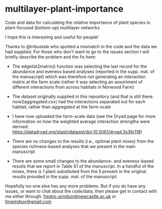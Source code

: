 # multilayer-plant-importance
Code and data for calculating the relative importance of plant species in plant-focused (bottom-up) multilayer networks

I hope this is interesting and useful for people! 



Thanks to @tribustale who spotted a mismatch in the code and the data we had supplied. For those who don't want to go to the issues section I will briefly describe the problem and the fix here: 

* The edgelist2matrix() function was selecting the last record for the abundance and eveness based analyses (reported in the supp. mat. of the manuscript) which was therefore not generating an interaction matrix at the farm scale (rather it was selecting an assortment of different interactions from across habitats in Norwood Farm)

* The dataset originally supplied in this repository (and that is still there: nore2aggregated.csv) had the interactions separated out for each habitat, rather than aggregated at the farm-scale 

* I have now uploaded the farm-scale data (see the Dryad page for more information on how the weighted average interaction strengths were derived: https://datadryad.org/stash/dataset/doi:10.5061/dryad.3s36r118)

* There are no changes to the results (i.e., optimal plant mixes) from the species richness-based analyses that we present in the main manuscript

* There are some small changes to the abundance- and eveness-based results that we report in Table S1 of the manuscript. In a handful of the mixes, there is 1 plant substituted from the 5 present in the original results provided in the supp. mat. of the manuscript. 

Hopefully no-one else has any more problems. But if you do have any issues, or want to chat about the code/data, then please get in contact with me either through: fredric.windsor@newcastle.ac.uk or fmwindsor@gmail.com 
